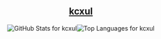 <!-- Name Header -->

<div align="center">

## [kcxul](https://kcxul.github.io)

</div>

<!-- Stats Markdown -->

<div align="center" style="display: flex; justify-content: center;">

<!-- GitHub Stats -->

<picture>
  <source
    srcset="https://github-readme-stats-9eda.vercel.app/api?username=kcxul&rank_icon=github&show_icons=true&theme=transparent&hide_border=true&include_all_commits=true&title_color=d1d1d1&text_color=d1d1d1"
    media="(prefers-color-scheme: dark)"
  />
  <source
    srcset="https://github-readme-stats-9eda.vercel.app/api?username=kcxul&rank_icon=github&show_icons=true&theme=transparent&hide_border=true&include_all_commits=true&title_color=1d1d1d&text_color=1d1d1d"
    media="(prefers-color-scheme: light), (prefers-color-scheme: no-preference)"
  />
  <img alt="GitHub Stats for kcxul" src="https://github-readme-stats-9eda.vercel.app/api?username=kcxul&rank_icon=github&show_icons=true&theme=transparent&hide_border=true&include_all_commits=true&title_color=1d1d1d&text_color=1d1d1d">
</picture>

<!-- Most Used Languages -->

<picture>
  <source
    srcset="https://github-readme-stats-9eda.vercel.app/api/top-langs/?username=kcxul&layout=compact&size_weight=0.5&count_weight=0.5&langs_count=8&theme=transparent&hide_border=true&title_color=d1d1d1&text_color=d1d1d1"
    media="(prefers-color-scheme: dark)"
  />
  <source
    srcset="https://github-readme-stats-9eda.vercel.app/api/top-langs/?username=kcxul&layout=compact&size_weight=0.5&count_weight=0.5&&langs_count=8&theme=transparent&hide_border=true&title_color=1d1d1d&text_color=1d1d1d"
    media="(prefers-color-scheme: light), (prefers-color-scheme: no-preference)"
  />
  <img alt="Top Languages for kcxul" src="https://github-readme-stats-9eda.vercel.app/api/top-langs/?username=kcxul&layout=compact&size_weight=0.5&count_weight=0.5&&langs_count=8&theme=transparent&hide_border=true&title_color=1d1d1d&text_color=1d1d1d">
</picture>

</div>